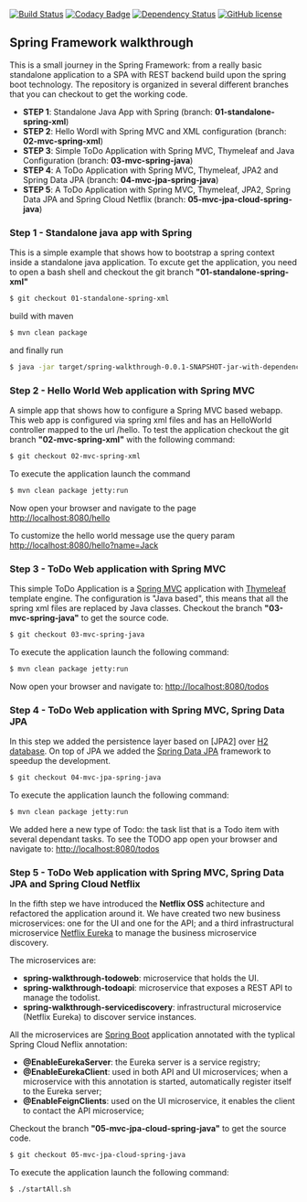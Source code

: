 [![Build Status](https://travis-ci.org/lucamartellucci/spring-walkthrough.svg?branch=master)](https://travis-ci.org/lucamartellucci/spring-walkthrough)
[![Codacy Badge](https://api.codacy.com/project/badge/grade/dc15e4bdd44545e5893ad9ec65071610)](https://www.codacy.com/app/luca-martellucci/spring-walkthrough)
[![Dependency Status](https://www.versioneye.com/user/projects/570526e7fcd19a00518543dd/badge.svg?style=plastic)](https://www.versioneye.com/user/projects/570526e7fcd19a00518543dd)
[![GitHub license](https://img.shields.io/github/license/lucamartellucci/spring-walkthrough.svg)](https://github.com/lucamartellucci/spring-walkthrough/blob/master/LICENSE.md)

## Spring Framework walkthrough 

This is a small journey in the Spring Framework: from a really basic standalone application to a SPA with REST backend build upon the spring boot technology.
The repository is organized in several different branches that you can checkout to get the working code. 

- **STEP 1**: Standalone Java App with Spring (branch: **01-standalone-spring-xml**)
- **STEP 2**: Hello Wordl with Spring MVC and XML configuration (branch: **02-mvc-spring-xml**)
- **STEP 3**: Simple ToDo Application with Spring MVC, Thymeleaf and Java Configuration (branch: **03-mvc-spring-java**)
- **STEP 4**: A ToDo Application with Spring MVC, Thymeleaf, JPA2 and Spring Data JPA (branch: **04-mvc-jpa-spring-java**)
- **STEP 5**: A ToDo Application with Spring MVC, Thymeleaf, JPA2, Spring Data JPA and Spring Cloud Netflix (branch: **05-mvc-jpa-cloud-spring-java**)

### Step 1 - Standalone java app with Spring 
This is a simple example that shows how to bootstrap a spring context inside a standalone java application.
To excute get the application, you need to open a bash shell and 
checkout the git branch **"01-standalone-spring-xml"** 

```sh
$ git checkout 01-standalone-spring-xml
```

build with maven 

```sh
$ mvn clean package
```

and finally run
```sh
$ java -jar target/spring-walkthrough-0.0.1-SNAPSHOT-jar-with-dependencies.jar
```

### Step 2 - Hello World Web application with Spring MVC 
A simple app that shows how to configure a Spring MVC based webapp. This web app is configured via spring xml files and has an HelloWorld controller mapped to the url /hello. 
To test the application checkout the git branch **"02-mvc-spring-xml"** with the following command:

```sh
$ git checkout 02-mvc-spring-xml
```

To execute the application launch the command 

```sh
$ mvn clean package jetty:run
```

Now open your browser and navigate to the page <http://localhost:8080/hello>

To customize the hello world message use the query param <http://localhost:8080/hello?name=Jack>

### Step 3 - ToDo Web application with Spring MVC
This simple ToDo Application is a [Spring MVC] application with [Thymeleaf] template engine. The configuration is "Java based", this means that all the spring xml files are replaced by Java classes.
Checkout the branch **"03-mvc-spring-java"** to get the source code.

```sh
$ git checkout 03-mvc-spring-java
```
To execute the application launch the following command:
```sh
$ mvn clean package jetty:run
```

Now open your browser and navigate to: <http://localhost:8080/todos>

### Step 4 - ToDo Web application with Spring MVC, Spring Data JPA
In this step we added the persistence layer based on [JPA2] over [H2 database]. On top of JPA we added the [Spring Data JPA] framework to speedup the development. 

```sh
$ git checkout 04-mvc-jpa-spring-java
```
To execute the application launch the following command:
```sh
$ mvn clean package jetty:run
```
We added here a new type of Todo: the task list that is a Todo item with several dependant tasks.
To see the TODO app open your browser and navigate to: <http://localhost:8080/todos>  

### Step 5 - ToDo Web application with Spring MVC, Spring Data JPA and Spring Cloud Netflix 
In the fifth step we have introduced the **Netflix OSS** achitecture and refactored the application around it. We have created two new business microservices: one for the UI and one for the API; and a third infrastructural microservice [Netflix Eureka] to manage the business microservice discovery.

The microservices are:
- **spring-walkthrough-todoweb**: microservice that holds the UI.
- **spring-walkthrough-todoapi**: microservice that exposes a REST API to manage the todolist.
- **spring-walkthrough-servicediscovery**: infrastructural microservice (Netflix Eureka) to discover service instances.

All the microservices are [Spring Boot] application annotated with the typlical Spring Cloud Neflix annotation:
- **@EnableEurekaServer**: the Eureka server is a service registry;
- **@EnableEurekaClient**: used in both API and UI microservices; when a microservice with this annotation is started, automatically register itself to the Eureka server;
- **@EnableFeignClients**: used on the UI microservice, it enables the client to contact the API microservice;

Checkout the branch **"05-mvc-jpa-cloud-spring-java"** to get the source code.

```sh
$ git checkout 05-mvc-jpa-cloud-spring-java
```
To execute the application launch the following command:
```sh
$ ./startAll.sh
```



[Netflix Eureka]:https://github.com/Netflix/eureka
[Spring MVC]:https://spring.io/guides/gs/serving-web-content/
[Thymeleaf]:http://www.thymeleaf.org/
[Spring Data JPA]:http://projects.spring.io/spring-data-jpa/
[JAP2]:http://www.oracle.com/technetwork/java/javaee/tech/persistence-jsp-140049.html
[H2 database]:http://www.h2database.com/html/main.html
[Spring Boot]:http://projects.spring.io/spring-boot/
